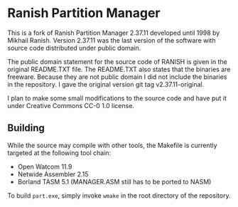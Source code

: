 # Ranish Partition Manager

This is a fork of Ranish Partition Manager 2.37.11 developed until 1998
by Mikhail Ranish. Version 2.37.11 was the last version of the software with
source code distributed under public domain.

The public domain statement for the source code of RANISH is given in the
original README.TXT file. The README.TXT also states that the binaries are
freeware. Because they are not public domain I did not include the binaries
in the repository. I gave the original version git tag v2.37.11-original.

I plan to make some small modifications to the source code and have put it
under Creative Commons CC-0 1.0 license.

## Building
While the source may compile with other tools, the Makefile is currently
targeted at the following tool chain:

 * Open Watcom 11.9
 * Netwide Assembler 2.15
 * Borland TASM 5.1 (MANAGER.ASM still has to be ported to NASM)

To build `part.exe`, simply invoke `wmake` in the root directory of the
repository.

